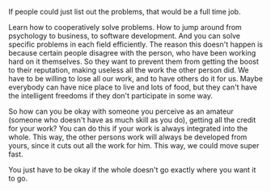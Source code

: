 If people could just list out the problems, that would be a full time job.

Learn how to cooperatively solve problems. How to jump around from psychology to business, to software development. And you can solve specific problems in each field efficiently. The reason this doesn't happen is because certain people disagree with the person, who have been working hard on it themselves. So they want to prevent them from getting the boost to their reputation, making useless all the work the other person did. We have to be willing to lose all our work, and to have others do it for us. Maybe everybody can have nice place to live and lots of food, but they can't have the intelligent freedoms if they don't participate in some way.

So how can you be okay with someone you perceive as an amateur (someone who doesn't have as much skill as you do), getting all the credit for your work? You can do this if your work is always integrated into the whole. This way, the other persons work will always be developed from yours, since it cuts out all the work for him. This way, we could move super fast.

You just have to be okay if the whole doesn't go exactly where you want it to go.
